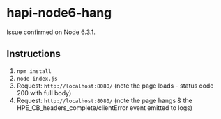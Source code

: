 # hapi-node6-hang

Issue confirmed on Node 6.3.1.

## Instructions
1. `npm install`
2. `node index.js`
3. Request: `http://localhost:8080/` (note the page loads - status code 200 with full body)
4. Request: `http://localhost:8080/` (note the page hangs & the HPE_CB_headers_complete/clientError event emitted to logs)
